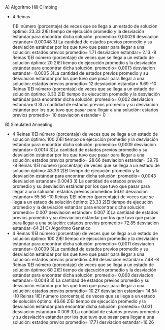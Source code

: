 
A)  Algoritmo Hill Climbing
  - 4 Reinas
  
    1)El número (porcentaje) de veces que se llega a un estado de solución óptimo: 23.33
    2)El tiempo de ejecución promedio y la desviación estándar para encontrar dicha solución: 
      promedio= 0,00028 
      desviacion estandar= 0.00048
    3) La cantidad de estados previos promedio y su desviación estándar por los que tuvo que pasar para llegar a una solución: 
      estados previos promedio= 1.71
      desviacion estandar= 2.13
  -8 Reinas
    1)El número (porcentaje) de veces que se llega a un estado de solución óptimo: 20
    2)El tiempo de ejecución promedio y la desviación estándar para encontrar dicha solución: 
      promedio= 0,0013
      desviacion estandar= 0.0005
    3)La cantidad de estados previos promedio y su desviación estándar por los que tuvo que pasar para llegar a una solución: 
      estados previos promedio= 12
      desviacion estandar= 6.69
  -10 Reinas
    1)El número (porcentaje) de veces que se llega a un estado de solución óptimo: 3.33
    2)El tiempo de ejecución promedio y la desviación estándar para encontrar dicha solución: 
      promedio= 0,002
      desviacion estandar= 0
    3La cantidad de estados previos promedio y su desviación estándar por los que tuvo que pasar para llegar a una solución: 
      estados previos promedio= 10
      desviacion estandar= 0

B) Simulated Annealing
  - 4 Reinas
    1)El número (porcentaje) de veces que se llega a un estado de solución óptimo: 100
    2)El tiempo de ejecución promedio y la desviación estándar para encontrar dicha solución: 
      promedio= 0,0009
      desviacion estandar= 0.0014
    3)La cantidad de estados previos promedio y su desviación estándar por los que tuvo que pasar para llegar a una solución: 
      estados previos promedio= 28.66
      desviacion estandar= 39.79
  -8 Reinas
    1)El número (porcentaje) de veces que se llega a un estado de solución óptimo: 43.33
    2)El tiempo de ejecución promedio y la desviación estándar para encontrar dicha solución: 
      promedio= 0,0043
      desviacion estandar= 0.0043
    3) La cantidad de estados previos promedio y su desviación estándar por los que tuvo que pasar para llegar a una solución: 
      estados previos promedio= 56.61
      desviacion estandar= 55.56
  -10 Reinas
    1)El número (porcentaje) de veces que se llega a un estado de solución óptimo: 23.33
    2)El tiempo de ejecución promedio y la desviación estándar para encontrar dicha solución: 
      promedio= 0.007
      desviacion estandar= 0.007
    3)La cantidad de estados previos promedio y su desviación estándar por los que tuvo que pasar para llegar a una solución: 
      estados previos promedio= 72.85
      desviacion estandar=64.21
C) Algoritmo Genético
  - 4 Reinas
    1)El número (porcentaje) de veces que se llega a un estado de solución óptimo: 100
    2)El tiempo de ejecución promedio y la desviación estándar para encontrar dicha solución: 
      promedio= 0,0011
      desviacion estandar= 0.0009
    3)La cantidad de estados previos promedio y su desviación estándar por los que tuvo que pasar para llegar a una solución: 
      estados previos promedio= 4.96
      desviacion estandar= 7.48
  -8 Reinas
    1)El número (porcentaje) de veces que se llega a un estado de solución óptimo: 60
    2)El tiempo de ejecución promedio y la desviación estándar para encontrar dicha solución: 
      promedio= 0,008
      desviacion estandar= 0.0048
    3) La cantidad de estados previos promedio y su desviación estándar por los que tuvo que pasar para llegar a una solución: 
      estados previos promedio= 10.27
      desviacion estandar= 14.84
  -10 Reinas
    1)El número (porcentaje) de veces que se llega a un estado de solución óptimo: 46.66
    2)El tiempo de ejecución promedio y la desviación estándar para encontrar dicha solución: 
      promedio= 0.031
      desviacion estandar= 0.009
    3)La cantidad de estados previos promedio y su desviación estándar por los que tuvo que pasar para llegar a una solución: 
      estados previos promedio= 17.71
      desviacion estandar=16.26
